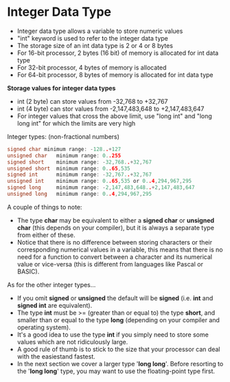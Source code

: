 # Integer Data Type
- Integer data type allows a variable to store numeric values
- "int" keyword is used to refer to the integer data type
- The storage size of an int data type is 2 or 4 or 8 bytes
- For 16-bit processor, 2 bytes (16 bit) of memory is allocated for int data type
- For 32-bit processor, 4 bytes of memory is allocated
- For 64-bit processor, 8 bytes of memory is allocated for int data type

**Storage values for integer data types**
- int (2 byte) can store values from -32,768 to +32,767
- int (4 byte) can stor values from -2,147,483,648 to +2,147,483,647
- For integer values that cross the above limit, use "long int" and "long long int" for which the limits are very high

Integer types: (non-fractional numbers)
```c
signed char	minimum range: -128..+127
unsigned char	minimum range: 0..255
signed short	minimum range: -32,768..+32,767
unsigned short 	minimum range: 0..65,535
signed int    	minimum range: -32,767..+32,767
unsigned int  	minimum range: 0..65,535 or 0..4,294,967,295
signed long    	minimum range: -2,147,483,648..+2,147,483,647
unsigned long  	minimum range: 0..4,294,967,295
```
A couple of things to note:
- The type **char** may be equivalent to either a **signed char** or **unsigned char** (this depends on your compiler), but it is always a separate type from either of these.
- Notice that there is no difference between storing characters or their corresponding numerical values in a variable, this means that there is no need for a function to convert between a character and its numerical value or vice-versa (this is different from languages like Pascal or BASIC).

As for the other integer types...
- If you omit **signed** or **unsigned** the default will be **signed** (i.e. **int** and **signed int** are equivalent).
- The type **int** must be >= (greater than or equal to) the type **short**, and smaller than or equal to the type **long** (depending on your compiler and operating system).
- It's a good idea to use the type **int** if you simply need to store some values which are not ridiculously large.
- A good rule of thumb is to stick to the size that your processor can deal with the easiestand fastest.
- In the next section we cover a larger type '**long long**'. Before resorting to the '**long long**' type, you may want to use the floating-point type first.
